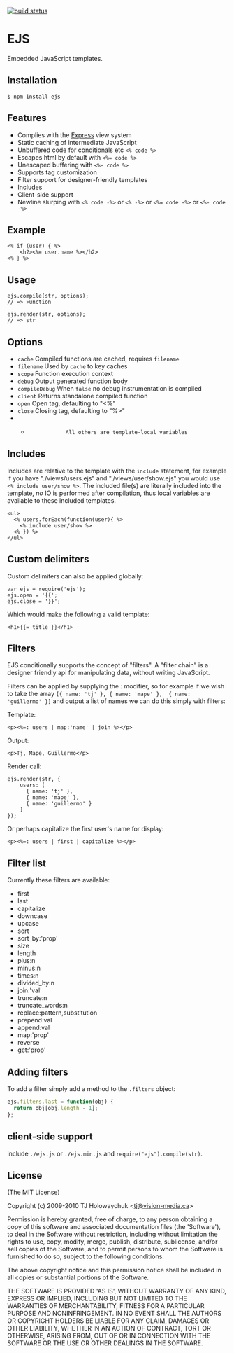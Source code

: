 [![build status](https://secure.travis-ci.org/visionmedia/ejs.png)](http://travis-ci.org/visionmedia/ejs)

# EJS

Embedded JavaScript templates.

## Installation

    $ npm install ejs

## Features

  * Complies with the [Express](http://expressjs.com) view system
  * Static caching of intermediate JavaScript
  * Unbuffered code for conditionals etc `<% code %>`
  * Escapes html by default with `<%= code %>`
  * Unescaped buffering with `<%- code %>`
  * Supports tag customization
  * Filter support for designer-friendly templates
  * Includes
  * Client-side support
  * Newline slurping with `<% code -%>` or `<% -%>` or `<%= code -%>` or `<%- code -%>`

## Example

    <% if (user) { %>
	    <h2><%= user.name %></h2>
    <% } %>

## Usage

    ejs.compile(str, options);
    // => Function

    ejs.render(str, options);
    // => str

## Options

  - `cache`           Compiled functions are cached, requires `filename`
  - `filename`        Used by `cache` to key caches
  - `scope`           Function execution context
  - `debug`           Output generated function body
  - `compileDebug`    When `false` no debug instrumentation is compiled
  - `client`          Returns standalone compiled function
  - `open`            Open tag, defaulting to "<%"
  - `close`           Closing tag, defaulting to "%>"
  - *                 All others are template-local variables

## Includes

 Includes are relative to the template with the `include` statement,
 for example if you have "./views/users.ejs" and "./views/user/show.ejs"
 you would use `<% include user/show %>`. The included file(s) are literally
 included into the template, _no_ IO is performed after compilation, thus
 local variables are available to these included templates.

```
<ul>
  <% users.forEach(function(user){ %>
    <% include user/show %>
  <% }) %>
</ul>
```

## Custom delimiters

Custom delimiters can also be applied globally:

    var ejs = require('ejs');
    ejs.open = '{{';
    ejs.close = '}}';

Which would make the following a valid template:

    <h1>{{= title }}</h1>

## Filters

EJS conditionally supports the concept of "filters". A "filter chain"
is a designer friendly api for manipulating data, without writing JavaScript.

Filters can be applied by supplying the _:_ modifier, so for example if we wish to take the array `[{ name: 'tj' }, { name: 'mape' },  { name: 'guillermo' }]` and output a list of names we can do this simply with filters:

Template:

    <p><%=: users | map:'name' | join %></p>

Output:

    <p>Tj, Mape, Guillermo</p>

Render call:

    ejs.render(str, {
        users: [
          { name: 'tj' },
          { name: 'mape' },
          { name: 'guillermo' }
        ]
    });

Or perhaps capitalize the first user's name for display:

    <p><%=: users | first | capitalize %></p>

## Filter list

Currently these filters are available:

  - first
  - last
  - capitalize
  - downcase
  - upcase
  - sort
  - sort_by:'prop'
  - size
  - length
  - plus:n
  - minus:n
  - times:n
  - divided_by:n
  - join:'val'
  - truncate:n
  - truncate_words:n
  - replace:pattern,substitution
  - prepend:val
  - append:val
  - map:'prop'
  - reverse
  - get:'prop'

## Adding filters

 To add a filter simply add a method to the `.filters` object:
 
```js
ejs.filters.last = function(obj) {
  return obj[obj.length - 1];
};
```

## client-side support

  include `./ejs.js` or `./ejs.min.js` and `require("ejs").compile(str)`.

## License 

(The MIT License)

Copyright (c) 2009-2010 TJ Holowaychuk &lt;tj@vision-media.ca&gt;

Permission is hereby granted, free of charge, to any person obtaining
a copy of this software and associated documentation files (the
'Software'), to deal in the Software without restriction, including
without limitation the rights to use, copy, modify, merge, publish,
distribute, sublicense, and/or sell copies of the Software, and to
permit persons to whom the Software is furnished to do so, subject to
the following conditions:

The above copyright notice and this permission notice shall be
included in all copies or substantial portions of the Software.

THE SOFTWARE IS PROVIDED 'AS IS', WITHOUT WARRANTY OF ANY KIND,
EXPRESS OR IMPLIED, INCLUDING BUT NOT LIMITED TO THE WARRANTIES OF
MERCHANTABILITY, FITNESS FOR A PARTICULAR PURPOSE AND NONINFRINGEMENT.
IN NO EVENT SHALL THE AUTHORS OR COPYRIGHT HOLDERS BE LIABLE FOR ANY
CLAIM, DAMAGES OR OTHER LIABILITY, WHETHER IN AN ACTION OF CONTRACT,
TORT OR OTHERWISE, ARISING FROM, OUT OF OR IN CONNECTION WITH THE
SOFTWARE OR THE USE OR OTHER DEALINGS IN THE SOFTWARE.
